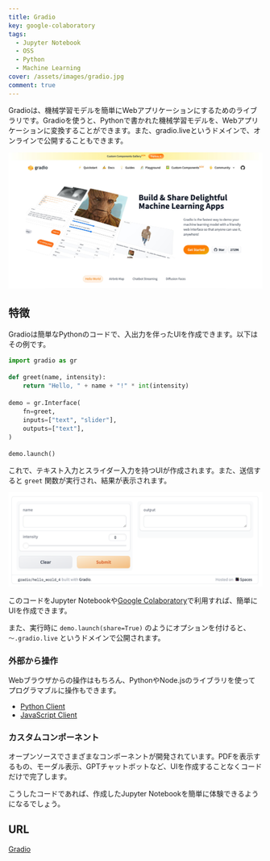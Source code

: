 ```yaml
---
title: Gradio
key: google-colaboratory
tags:
  - Jupyter Notebook
  - OSS
  - Python
  - Machine Learning
cover: /assets/images/gradio.jpg
comment: true
---
```


Gradioは、機械学習モデルを簡単にWebアプリケーションにするためのライブラリです。Gradioを使うと、Pythonで書かれた機械学習モデルを、Webアプリケーションに変換することができます。また、gradio.liveというドメインで、オンラインで公開することもできます。

[![GradioのWebサイト](/assets/images/gradio.jpg)](https://www.gradio.app/)

<!--more-->

## 特徴

Gradioは簡単なPythonのコードで、入出力を伴ったUIを作成できます。以下はその例です。

```python
import gradio as gr

def greet(name, intensity):
    return "Hello, " + name + "!" * int(intensity)

demo = gr.Interface(
    fn=greet,
    inputs=["text", "slider"],
    outputs=["text"],
)

demo.launch()
```

これで、テキスト入力とスライダー入力を持つUIが作成されます。また、送信すると `greet` 関数が実行され、結果が表示されます。

![](/assets/images/gradio-2.png)

このコードをJupyter Notebookや[Google Colaboratory](https://moongift.dev/2024/03/08/google-colaboratory)で利用すれば、簡単にUIを作成できます。

また、実行時に `demo.launch(share=True)` のようにオプションを付けると、 `〜.gradio.live` というドメインで公開されます。

### 外部から操作

Webブラウザからの操作はもちろん、PythonやNode.jsのライブラリを使ってプログラマブルに操作もできます。

- [Python Client](https://www.gradio.app/guides/getting-started-with-the-python-client)
- [JavaScript Client](https://www.gradio.app/guides/getting-started-with-the-js-client)

### カスタムコンポーネント

オープンソースでさまざまなコンポーネントが開発されています。PDFを表示するもの、モーダル表示、GPTチャットボットなど、UIを作成することなくコードだけで完了します。

こうしたコードであれば、作成したJupyter Notebookを簡単に体験できるようになるでしょう。

## URL

[Gradio](https://www.gradio.app/)
